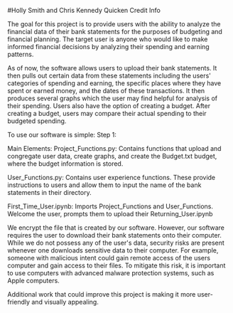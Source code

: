 #Holly Smith and Chris Kennedy Quicken Credit Info

The goal for this project is to provide users with the ability to analyze the financial data of their bank statements for the purposes of budgeting and financial planning. The target user is anyone who would like to make informed financial decisions by analyzing their spending and earning patterns. 

As of now, the software allows users to upload their bank statements. It then pulls out certain data from these statements including the users' categories of spending and earning, the specific places where they have spent or earned money, and the dates of these transactions. It then produces several graphs which the user may find helpful for analysis of their spending. Users also have the option of creating a budget. After creating a budget, users may compare their actual spending to their budgeted spending.

To use our software is simple:
  Step 1: 
  
Main Elements: 
  Project_Functions.py: Contains functions that upload and congregate user data,     create graphs, and create the Budget.txt budget, where the budget information is   stored.
  
  User_Functions.py: Contains user experience functions. These provide    instructions to users and allow them to input the name of the bank statements in   their directory. 
  
  First_Time_User.ipynb: Imports Project_Functions and User_Functions. Welcome the user, prompts them to upload their 
  Returning_User.ipynb



We encrypt the file that is created by our software. However, our software requires the user to download their bank statements onto their computer. While we do not possess any of the user's data, security risks are present whenever one downloads sensitive data to their computer. For example, someone with malicious intent could gain remote access of the users computer and gain access to their files. To mitigate this risk, it is important to use computers with advanced malware protection systems, such as Apple computers.

Additional work that could improve this project is making it more user-friendly and visually appealing. 


